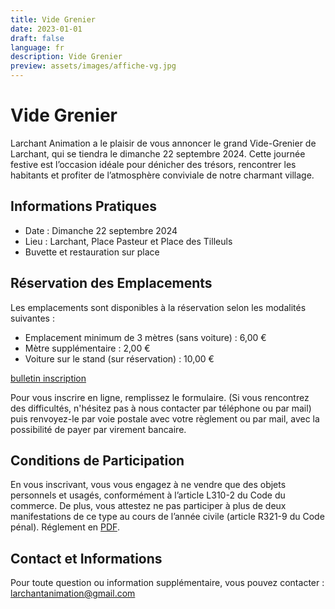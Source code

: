 ```yaml
---
title: Vide Grenier
date: 2023-01-01
draft: false
language: fr
description: Vide Grenier
preview: assets/images/affiche-vg.jpg
---
```

# Vide Grenier

Larchant Animation a le plaisir de vous annoncer le grand Vide-Grenier de Larchant, qui se tiendra le dimanche 22 septembre 2024. Cette journée festive est l’occasion idéale pour dénicher des trésors, rencontrer les habitants et profiter de l’atmosphère conviviale de notre charmant village.

## Informations Pratiques

* Date : Dimanche 22 septembre 2024
* Lieu : Larchant, Place Pasteur et Place des Tilleuls
* Buvette et restauration sur place

## Réservation des Emplacements

Les emplacements sont disponibles à la réservation selon les modalités suivantes :

* Emplacement minimum de 3 mètres (sans voiture) : 6,00 €
* Mètre supplémentaire : 2,00 €
* Voiture sur le stand (sur réservation) : 10,00 €

[bulletin inscription ](assets/images/2025-bulletin-d-inscription.pdf) 

Pour vous inscrire en ligne, remplissez le formulaire. (Si vous rencontrez des difficultés, n'hésitez pas à nous contacter par téléphone ou par mail) puis renvoyez-le par voie postale avec votre règlement ou par mail, avec la possibilité de payer par virement bancaire.

## Conditions de Participation

En vous inscrivant, vous vous engagez à ne vendre que des objets personnels et usagés, conformément à l’article L310-2 du Code du commerce. De plus, vous attestez ne pas participer à plus de deux manifestations de ce type au cours de l’année civile (article R321-9 du Code pénal).
Réglement en [PDF](REGLEMENT.pdf).

## Contact et Informations

Pour toute question ou information supplémentaire, vous pouvez contacter  : larchantanimation@gmail.com
